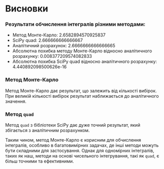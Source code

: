 # Висновки

### Результати обчислення інтегралів різними методами:

- Метод Монте-Карло: 2.6582894570925837
- SciPy quad: 2.666666666666667
- Аналітичний розрахунок: 2.6666666666666665
- Абсолютна похибка методу Монте-Карло відносно аналітичного розрахунку: 0.008377209574082833
- Абсолютна похибка SciPy quad відносно аналітичного розрахунку: 4.440892098500626e-16

### Метод Монте-Карло 
Метод Монте-Карло дає результат, що залежить від кількості вибірок. При великій кількості вибірок результат наближається до аналітичного значення.

### Метод `quad` 
Метод `quad` з бібліотеки SciPy дає дуже точний результат, який збігається з аналітичним розрахунком.

Таким чином, метод Монте-Карло є корисним для обчислення інтегралів, особливо в багатовимірних задачах, де інші методи можуть бути складними для застосування. Однак для одномірних інтегралів, таких як наш, методи на основі чисельного інтегрування, такі як `quad`, є більш точними та ефективними.


